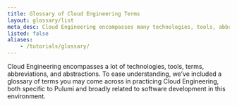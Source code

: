 ```yaml
---
title: Glossary of Cloud Engineering Terms
layout: glossary/list
meta_desc: Cloud Engineering encompasses many technologies, tools, abbreviations, and abstractions. Here is a list of definitions for common cloud computing terms.
listed: false
aliases:
    - /tutorials/glossary/
---
```


Cloud Engineering encompasses a lot of technologies, tools, terms, abbreviations, and abstractions. To ease understanding, we’ve included a glossary of terms you may come across in practicing Cloud Engineering, both specific to Pulumi and broadly related to software development in this environment.
